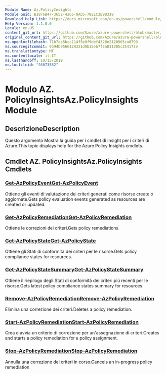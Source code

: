```yaml
---
Module Name: Az.PolicyInsights
Module Guid: B1876B47-3652-4265-9AD5-782EC3E98319
Download Help Link: https://docs.microsoft.com/en-us/powershell/module/az.policyinsights
Help Version: 1.1.0.0
Locale: en-US
content_git_url: https://github.com/Azure/azure-powershell/blob/master/src/PolicyInsights/PolicyInsights/help/Az.PolicyInsights.md
original_content_git_url: https://github.com/Azure/azure-powershell/blob/master/src/PolicyInsights/PolicyInsights/help/Az.PolicyInsights.md
ms.openlocfilehash: 71b7ce5bcc114f5e0f9def4328e2120965ca8799
ms.sourcegitcommit: 0b94b9566124331d0b15eb7f5a811305c254172e
ms.translationtype: MT
ms.contentlocale: it-IT
ms.lasthandoff: 10/15/2019
ms.locfileid: "93673582"
---
```

# <span data-ttu-id="7bfa0-101">Modulo AZ. PolicyInsights</span><span class="sxs-lookup"><span data-stu-id="7bfa0-101">Az.PolicyInsights Module</span></span>
## <span data-ttu-id="7bfa0-102">Descrizione</span><span class="sxs-lookup"><span data-stu-id="7bfa0-102">Description</span></span>
<span data-ttu-id="7bfa0-103">Questo argomento Mostra la guida per i cmdlet di Insight per i criteri di Azure.</span><span class="sxs-lookup"><span data-stu-id="7bfa0-103">This topic displays help for the Azure Policy Insights cmdlets.</span></span>

## <span data-ttu-id="7bfa0-104">Cmdlet AZ. PolicyInsights</span><span class="sxs-lookup"><span data-stu-id="7bfa0-104">Az.PolicyInsights Cmdlets</span></span>
### [<span data-ttu-id="7bfa0-105">Get-AzPolicyEvent</span><span class="sxs-lookup"><span data-stu-id="7bfa0-105">Get-AzPolicyEvent</span></span>](Get-AzPolicyEvent.md)
<span data-ttu-id="7bfa0-106">Ottiene gli eventi di valutazione dei criteri generati come risorse create o aggiornate.</span><span class="sxs-lookup"><span data-stu-id="7bfa0-106">Gets policy evaluation events generated as resources are created or updated.</span></span>

### [<span data-ttu-id="7bfa0-107">Get-AzPolicyRemediation</span><span class="sxs-lookup"><span data-stu-id="7bfa0-107">Get-AzPolicyRemediation</span></span>](Get-AzPolicyRemediation.md)
<span data-ttu-id="7bfa0-108">Ottiene le correzioni dei criteri.</span><span class="sxs-lookup"><span data-stu-id="7bfa0-108">Gets policy remediations.</span></span>

### [<span data-ttu-id="7bfa0-109">Get-AzPolicyState</span><span class="sxs-lookup"><span data-stu-id="7bfa0-109">Get-AzPolicyState</span></span>](Get-AzPolicyState.md)
<span data-ttu-id="7bfa0-110">Ottiene gli Stati di conformità dei criteri per le risorse.</span><span class="sxs-lookup"><span data-stu-id="7bfa0-110">Gets policy compliance states for resources.</span></span>

### [<span data-ttu-id="7bfa0-111">Get-AzPolicyStateSummary</span><span class="sxs-lookup"><span data-stu-id="7bfa0-111">Get-AzPolicyStateSummary</span></span>](Get-AzPolicyStateSummary.md)
<span data-ttu-id="7bfa0-112">Ottiene il riepilogo degli Stati di conformità dei criteri più recenti per le risorse.</span><span class="sxs-lookup"><span data-stu-id="7bfa0-112">Gets latest policy compliance states summary for resources.</span></span>

### [<span data-ttu-id="7bfa0-113">Remove-AzPolicyRemediation</span><span class="sxs-lookup"><span data-stu-id="7bfa0-113">Remove-AzPolicyRemediation</span></span>](Remove-AzPolicyRemediation.md)
<span data-ttu-id="7bfa0-114">Elimina una correzione dei criteri.</span><span class="sxs-lookup"><span data-stu-id="7bfa0-114">Deletes a policy remediation.</span></span>

### [<span data-ttu-id="7bfa0-115">Start-AzPolicyRemediation</span><span class="sxs-lookup"><span data-stu-id="7bfa0-115">Start-AzPolicyRemediation</span></span>](Start-AzPolicyRemediation.md)
<span data-ttu-id="7bfa0-116">Crea e avvia un criterio di correzione per un'assegnazione di criteri.</span><span class="sxs-lookup"><span data-stu-id="7bfa0-116">Creates and starts a policy remediation for a policy assignment.</span></span>

### [<span data-ttu-id="7bfa0-117">Stop-AzPolicyRemediation</span><span class="sxs-lookup"><span data-stu-id="7bfa0-117">Stop-AzPolicyRemediation</span></span>](Stop-AzPolicyRemediation.md)
<span data-ttu-id="7bfa0-118">Annulla una correzione dei criteri in corso.</span><span class="sxs-lookup"><span data-stu-id="7bfa0-118">Cancels an in-progress policy remediation.</span></span>

